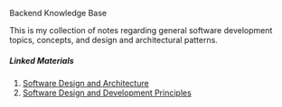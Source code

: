 Backend Knowledge Base

This is my collection of notes regarding general software development topics, concepts, and design and architectural patterns.

##### Linked Materials

1. [Software Design and Architecture](./01-software-design-and-architecture/index.md)
2. [Software Design and Development Principles](./02-software-design-and-development-principles/index.md)

